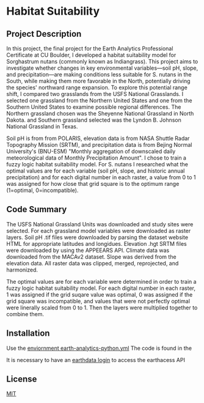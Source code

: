# Habitat Suitability 
## Project Description  
In this project, the final project for the Earth Analytics Professional Certificate at CU Boulder, I developed a habitat suitability model for Sorghastrum nutans (commonly known as Indiangrass). This project aims to investigate whether changes in key environmental variables—soil pH, slope, and precipitation—are making conditions less suitable for S. nutans in the South, while making them more favorable in the North, potentially driving the species' northward range expansion. To explore this potential range shift, I compared two grasslands from the USFS National Grasslands. I selected one grassland from the Northern United States and one from the Southern United States to examine possible regional differences. The Northern grassland chosen was the Sheyenne National Grassland in North Dakota. and Southern grassland selected was the Lyndon B. Johnson National Grassland in Texas. 

Soil pH is from from POLARIS, elevation data is from NASA Shuttle Radar Topography Mission (SRTM), and precipitation data is from Bejing Normal University's (BNU-ESM) "Monthly aggregation of downscaled daily meteorological data of Monthly Precipitation Amount". I chose to train a fuzzy logic habitat suitability model. For S. nutans I researched what the optimal values are for each variable (soil pH, slope, and historic annual precipitation) and for each digital number in each raster, a value from 0 to 1 was assigned for how close that grid square is to the optimum range (1=optimal, 0=incompatible).

## Code Summary
The USFS National Grassland Units was downloaded and study sites were selected. For each grassland model variables were downloaded as raster layers. Soil pH .tif files were downloaded by parsing the dataset website HTML for appropriate latitudes and longidues. Elevation .hgt SRTM files were downloaded by using the APPEEARS API. Climate data was downloaded from the MACAv2 dataset. Slope was derived from the elevation data. All raster data was clipped, merged, reprojected, and harmonized. 

The optimal values are for each variable were determined in order to train a fuzzy logic habitat suitability model. For each digital number in each raster, 1 was assigned if the grid suqare value was optimal, 0 was assigned if the grid square was incompatible, and values that were not perfectly optimal were linerally scaled from 0 to 1. Then the layers were multiplied together to combine them.

## Installation
Use the [enviornment earth-analytics-python.yml](earth-analytics-habitat.py)
The code is found in the 

It is necessary to have an [earthdata login](https://urs.earthdata.nasa.gov/) to access the earthacess API

## License
[MIT](LICENSE)

